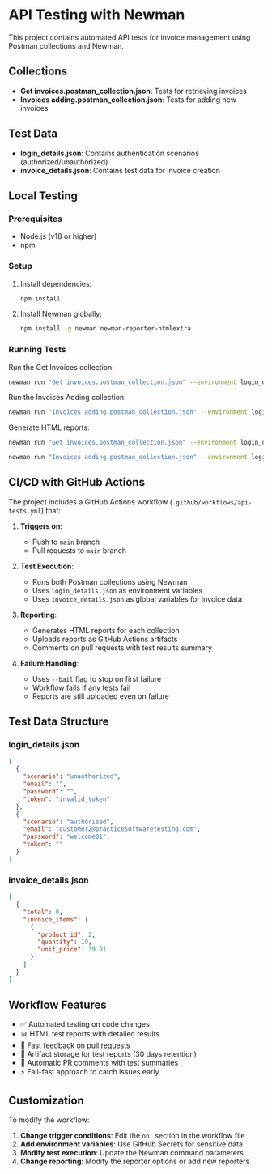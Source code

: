 # API Testing with Newman

This project contains automated API tests for invoice management using Postman collections and Newman.

## Collections

- **Get invoices.postman_collection.json**: Tests for retrieving invoices
- **Invoices adding.postman_collection.json**: Tests for adding new invoices

## Test Data

- **login_details.json**: Contains authentication scenarios (authorized/unauthorized)
- **invoice_details.json**: Contains test data for invoice creation

## Local Testing

### Prerequisites

- Node.js (v18 or higher)
- npm

### Setup

1. Install dependencies:
   ```bash
   npm install
   ```

2. Install Newman globally:
   ```bash
   npm install -g newman newman-reporter-htmlextra
   ```

### Running Tests

Run the Get Invoices collection:
```bash
newman run "Get invoices.postman_collection.json" --environment login_details.json
```

Run the Invoices Adding collection:
```bash
newman run "Invoices adding.postman_collection.json" --environment login_details.json --globals invoice_details.json
```

Generate HTML reports:
```bash
newman run "Get invoices.postman_collection.json" --environment login_details.json --reporters cli,htmlextra --reporter-htmlextra-export get-invoices-report.html

newman run "Invoices adding.postman_collection.json" --environment login_details.json --globals invoice_details.json --reporters cli,htmlextra --reporter-htmlextra-export invoices-adding-report.html
```

## CI/CD with GitHub Actions

The project includes a GitHub Actions workflow (`.github/workflows/api-tests.yml`) that:

1. **Triggers on**:
   - Push to `main` branch
   - Pull requests to `main` branch

2. **Test Execution**:
   - Runs both Postman collections using Newman
   - Uses `login_details.json` as environment variables
   - Uses `invoice_details.json` as global variables for invoice data

3. **Reporting**:
   - Generates HTML reports for each collection
   - Uploads reports as GitHub Actions artifacts
   - Comments on pull requests with test results summary

4. **Failure Handling**:
   - Uses `--bail` flag to stop on first failure
   - Workflow fails if any tests fail
   - Reports are still uploaded even on failure

## Test Data Structure

### login_details.json
```json
[
  {
    "scenario": "unauthorized",
    "email": "",
    "password": "",
    "token": "invalid_token"
  },
  {
    "scenario": "authorized",
    "email": "customer2@practicesoftwaretesting.com",
    "password": "welcome01",
    "token": ""
  }
]
```

### invoice_details.json
```json
[
  {
    "total": 0,
    "invoice_items": [
      {
        "product_id": 2,
        "quantity": 10,
        "unit_price": 39.01
      }
    ]
  }
]
```

## Workflow Features

- ✅ Automated testing on code changes
- 📊 HTML test reports with detailed results
- 🚀 Fast feedback on pull requests
- 📁 Artifact storage for test reports (30 days retention)
- 💬 Automatic PR comments with test summaries
- ⚡ Fail-fast approach to catch issues early

## Customization

To modify the workflow:

1. **Change trigger conditions**: Edit the `on:` section in the workflow file
2. **Add environment variables**: Use GitHub Secrets for sensitive data
3. **Modify test execution**: Update the Newman command parameters
4. **Change reporting**: Modify the reporter options or add new reporters
